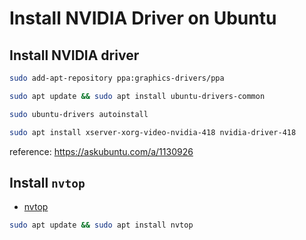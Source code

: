 # Install NVIDIA Driver on Ubuntu

## Install NVIDIA driver

```bash
sudo add-apt-repository ppa:graphics-drivers/ppa
```

```bash
sudo apt update && sudo apt install ubuntu-drivers-common
```

```bash
sudo ubuntu-drivers autoinstall
```

```bash
sudo apt install xserver-xorg-video-nvidia-418 nvidia-driver-418
```

reference: https://askubuntu.com/a/1130926 



## Install `nvtop`

- [nvtop](https://github.com/Syllo/nvtop)

```bash
sudo apt update && sudo apt install nvtop
```
